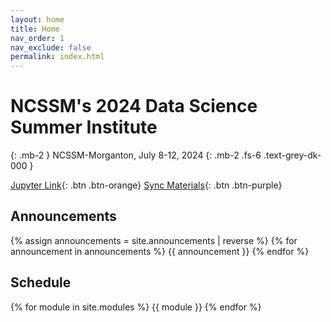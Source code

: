 ```yaml
---
layout: home
title: Home
nav_order: 1
nav_exclude: false
permalink: index.html
---
```


# NCSSM's 2024 Data Science Summer Institute

{: .mb-2 }
NCSSM-Morganton, July 8-12, 2024
{: .mb-2 .fs-6 .text-grey-dk-000 }

[Jupyter Link](https://datahub.ncssm.edu){: .btn .btn-orange} [Sync Materials](#){: .btn .btn-purple}

## Announcements

{% assign announcements = site.announcements | reverse %}
{% for announcement in announcements %}
{{ announcement }}
{% endfor %}

## Schedule
{% for module in site.modules %}
{{ module }}
{% endfor %}
